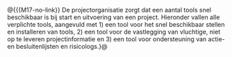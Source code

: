 @{{{M17-no-link}}
De projectorganisatie zorgt dat een aantal tools snel beschikbaar is bij start en uitvoering van een project. Hieronder vallen alle verplichte tools, aangevuld met 1) een tool voor het snel beschikbaar stellen en installeren van tools, 2) een tool voor de vastlegging van vluchtige, niet op te leveren projectinformatie en 3) een tool voor ondersteuning van actie- en besluitenlijsten en risicologs.}@
